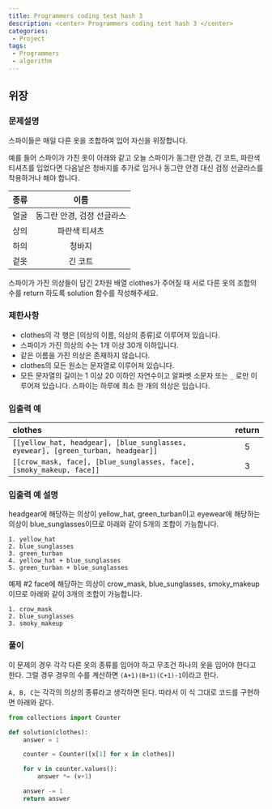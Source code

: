 ```yaml
---
title: Programmers coding test hash 3
description: <center> Programmers coding test hash 3 </center>
categories:
 - Project
tags:
 - Programmers
 - algorithm
---
```


## 위장

### 문제설명

스파이들은 매일 다른 옷을 조합하여 입어 자신을 위장합니다.

예를 들어 스파이가 가진 옷이 아래와 같고 오늘 스파이가 동그란 안경, 긴 코트, 파란색 티셔츠를 입었다면 다음날은 청바지를 추가로 입거나 동그란 안경 대신 검정 선글라스를 착용하거나 해야 합니다.

|종류|	이름|
|:---:|:---:|
|얼굴	|동그란 안경, 검정 선글라스|
|상의	|파란색 티셔츠|
|하의	|청바지|
|겉옷	|긴 코트|

스파이가 가진 의상들이 담긴 2차원 배열 clothes가 주어질 때 서로 다른 옷의 조합의 수를 return 하도록 solution 함수를 작성해주세요.

### 제한사항

- clothes의 각 행은 [의상의 이름, 의상의 종류]로 이루어져 있습니다.
- 스파이가 가진 의상의 수는 1개 이상 30개 이하입니다.
- 같은 이름을 가진 의상은 존재하지 않습니다.
- clothes의 모든 원소는 문자열로 이루어져 있습니다.
- 모든 문자열의 길이는 1 이상 20 이하인 자연수이고 알파벳 소문자 또는 `_` 로만 이루어져 있습니다.
스파이는 하루에 최소 한 개의 의상은 입습니다.

### 입출력 예

|clothes|	return|
|:----|:-----:|
|`[[yellow_hat, headgear], [blue_sunglasses, eyewear], [green_turban, headgear]]`	|5|
|`[[crow_mask, face], [blue_sunglasses, face], [smoky_makeup, face]]`|	3|

### 입출력 예 설명

headgear에 해당하는 의상이 yellow_hat, green_turban이고 eyewear에 해당하는 의상이 blue_sunglasses이므로 아래와 같이 5개의 조합이 가능합니다.

```
1. yellow_hat
2. blue_sunglasses
3. green_turban
4. yellow_hat + blue_sunglasses
5. green_turban + blue_sunglasses
```

예제 #2
face에 해당하는 의상이 crow_mask, blue_sunglasses, smoky_makeup이므로 아래와 같이 3개의 조합이 가능합니다.

```
1. crow_mask
2. blue_sunglasses
3. smoky_makeup
```

### 풀이

이 문제의 경우 각각 다른 옷의 종류를 입어야 하고 무조건 하나의 옷을 입어야 한다고 한다.
그럴 경우 경우의 수를 계산하면 `(A+1)(B+1)(C+1)-1`이라고 한다.

`A, B, C`는 각각의 의상의 종류라고 생각하면 된다. 따라서 이 식 그대로 코드를 구현하면 아래와 같다.

```python
from collections import Counter

def solution(clothes):
    answer = 1

    counter = Counter([x[1] for x in clothes])

    for v in counter.values():
        answer *= (v+1)

    answer -= 1
    return answer
```
